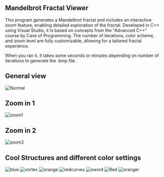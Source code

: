 Mandelbrot Fractal Viewer
------------------------
This program generates a Mandelbrot fractal and includes an interactive zoom feature, 
enabling detailed exploration of the fractal. Developed in C++ using Visual Studio, 
it is based on concepts from the "Advanced C++" course by Cave of Programming. 
The number of iterations, color scheme, and zoom level are fully customizable, allowing for a tailored fractal experience.

When you ran it, it takes some seconds or minutes depending on number of iterations to generate the .bmp file.

General view
-
![Normal](https://github.com/user-attachments/assets/51ea77a8-30c9-4a6a-b5ce-ecfa11a74d38)

Zoom in 1
-
![zoom1](https://github.com/user-attachments/assets/8df34d36-5230-4c6c-97f2-b1fea0f8c913)

Zoom in 2
-
![zoom2](https://github.com/user-attachments/assets/0b1a3fa1-db33-41ac-bfd4-e955e8912f68)

Cool Structures and different color settings
-
![blue](https://github.com/user-attachments/assets/37b81f37-e12b-49f9-8a73-e59dcda52955)
![vortex](https://github.com/user-attachments/assets/a8fd1cd8-72aa-4ea1-aa0b-bac9b7cb3520)
![orange](https://github.com/user-attachments/assets/68c5f5a5-8914-4508-bb8a-cfa5c766e8f0)
![redcurves](https://github.com/user-attachments/assets/3c7808cc-6da1-4749-927a-3c479731fb72)
![sword](https://github.com/user-attachments/assets/6eecb2f4-380b-42f9-a886-a1d9efc15f52)
![Red](https://github.com/user-attachments/assets/656df4ec-4e46-4105-a60a-b2eae93ff0a0)
![oranger](https://github.com/user-attachments/assets/79a59f8b-2c03-4d5f-b787-765cb569d18a)
